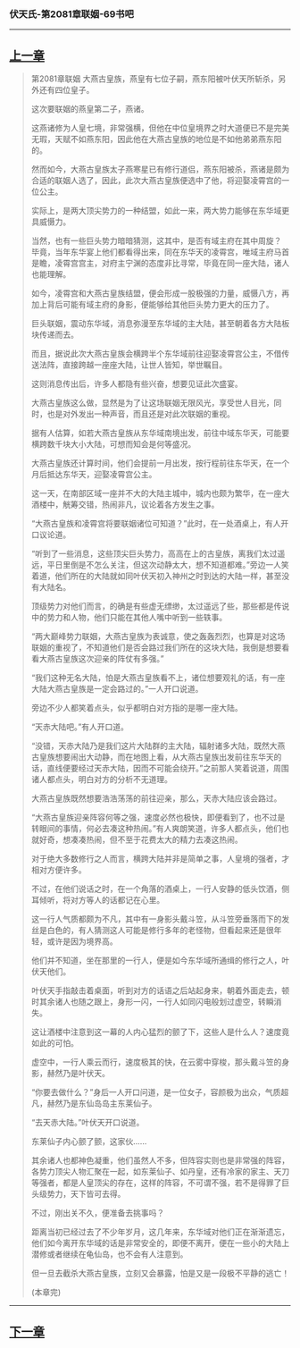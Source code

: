 ### 伏天氏-第2081章联姻-69书吧

--------
[上一章](./c116d5f1ee0ed9c21ef45e1e3024b835.md)
--------


>
>
>
>第2081章联姻
>大燕古皇族，燕皇有七位子嗣，燕东阳被叶伏天所斩杀，另外还有四位皇子。
>
>这次要联姻的燕皇第二子，燕诸。
>
>这燕诸修为人皇七境，非常强横，但他在中位皇境界之时大道便已不是完美无瑕，天赋不如燕东阳，因此他在大燕古皇族的地位是不如他弟弟燕东阳的。
>
>然而如今，大燕古皇族太子燕寒星已有修行道侣，燕东阳被杀，燕诸是颇为合适的联姻人选了，因此，此次大燕古皇族便选中了他，将迎娶凌霄宫的一位公主。
>
>实际上，是两大顶尖势力的一种结盟，如此一来，两大势力能够在东华域更具威慑力。
>
>当然，也有一些巨头势力暗暗猜测，这其中，是否有域主府在其中周旋？
>毕竟，当年东华宴上他们都看得出来，同在东华天的凌霄宫，唯域主府马首是瞻，凌霄宫宫主，对府主宁渊的态度非比寻常，毕竟在同一座大陆，诸人也能理解。
>
>如今，凌霄宫和大燕古皇族结盟，便会形成一股极强的力量，威慑八方，再加上背后可能有域主府的身影，便能够给其他巨头势力更大的压力了。
>
>巨头联姻，震动东华域，消息弥漫至东华域的主大陆，甚至朝着各方大陆板块传递而去。
>
>而且，据说此次大燕古皇族会横跨半个东华域前往迎娶凌霄宫公主，不借传送法阵，直接跨越一座座大陆，让世人皆知，举世瞩目。
>
>这则消息传出后，许多人都隐有些兴奋，想要见证此次盛宴。
>
>大燕古皇族这么做，显然是为了让这场联姻无限风光，享受世人目光，同时，也是对外发出一种声音，而且还是对此次联姻的重视。
>
>据有人估算，如若大燕古皇族从东华域南境出发，前往中域东华天，可能要横跨数千块大小大陆，可想而知会是何等盛况。
>
>大燕古皇族还计算时间，他们会提前一月出发，按行程前往东华天，在一个月后抵达东华天，迎娶凌霄宫公主。
>
>这一天，在南部区域一座并不大的大陆主城中，城内也颇为繁华，在一座大酒楼中，觥筹交错，热闹非凡，议论着各方发生之事。
>
>“大燕古皇族和凌霄宫将要联姻诸位可知道？”此时，在一处酒桌上，有人开口议论道。
>
>“听到了一些消息，这些顶尖巨头势力，高高在上的古皇族，离我们太过遥远，平日里倒是不怎么关注，但这次动静太大，想不知道都难。”旁边一人笑着道，他们所在的大陆就如同叶伏天初入神州之时到达的大陆一样，甚至没有大陆名。
>
>顶级势力对他们而言，的确是有些虚无缥缈，太过遥远了些，那些都是传说中的势力和人物，他们只能在其他人嘴中听到一些轶事。
>
>“两大巅峰势力联姻，大燕古皇族为表诚意，使之轰轰烈烈，也算是对这场联姻的重视了，不知道他们是否会路过我们所在的这块大陆，我倒是想要看看大燕古皇族这次迎亲的阵仗有多强。”
>
>“我们这种无名大陆，怕是大燕古皇族看不上，诸位想要观礼的话，有一座大陆大燕古皇族是一定会路过的。”一人开口说道。
>
>旁边不少人都笑着点头，似乎都明白对方指的是哪一座大陆。
>
>“天赤大陆吧。”有人开口道。
>
>“没错，天赤大陆乃是我们这片大陆群的主大陆，辐射诸多大陆，既然大燕古皇族想要闹出大动静，而在地图上看，从大燕古皇族出发前往东华天的话，直线便要经过天赤大陆，因而不可能会绕开。”之前那人笑着说道，周围诸人都点头，明白对方的分析不无道理。
>
>大燕古皇族既然想要浩浩荡荡的前往迎亲，那么，天赤大陆应该会路过。
>
>“大燕古皇族迎亲阵容何等之强，速度必然也极快，即便看到了，也不过是转眼间的事情，何必去凑这种热闹。”有人爽朗笑道，许多人都点头，他们也就好奇，想凑凑热闹，但不至于花费太大的精力去凑这热闹。
>
>对于绝大多数修行之人而言，横跨大陆并非是简单之事，人皇境的强者，才相对方便许多。
>
>不过，在他们说话之时，在一个角落的酒桌上，一行人安静的低头饮酒，侧耳倾听，将对方等人的话都记在心里。
>
>这一行人气质都颇为不凡，其中有一身影头戴斗笠，从斗笠旁垂落而下的发丝是白色的，有人猜测这人可能是修行多年的老怪物，但看起来还是很年轻，或许是因为境界高。
>
>他们并不知道，坐在那里的一行人，便是如今东华域所通缉的修行之人，叶伏天他们。
>
>叶伏天手指敲击着桌面，听到对方的话语之后站起身来，朝着外面走去，顿时其余诸人也随之跟上，身形一闪，一行人如同闪电般划过虚空，转瞬消失。
>
>这让酒楼中注意到这一幕的人内心猛烈的颤了下，这些人是什么人？速度竟如此的可怕。
>
>虚空中，一行人乘云而行，速度极其的快，在云雾中穿梭，那头戴斗笠的身影，赫然乃是叶伏天。
>
>“你要去做什么？”身后一人开口问道，是一位女子，容颜极为出众，气质超凡，赫然乃是东仙岛岛主东莱仙子。
>
>“去天赤大陆。”叶伏天开口说道。
>
>东莱仙子内心颤了颤，这家伙……
>
>其余诸人也都神色凝重，他们虽然人不多，但阵容实则也是非常强的阵容，各势力顶尖人物汇聚在一起，如东莱仙子、如丹皇，还有冷家的家主、天刀等强者，都是人皇顶尖的存在，这样的阵容，不可谓不强，若不是得罪了巨头级势力，天下皆可去得。
>
>不过，刚出关不久，便准备去挑事吗？
>
>距离当初已经过去了不少年岁月，这几年来，东华域对他们正在渐渐遗忘，他们如今离开东华域的话是非常安全的，即便不离开，便在一些小的大陆上潜修或者继续在龟仙岛，也不会有人注意到。
>
>但一旦去截杀大燕古皇族，立刻又会暴露，怕是又是一段极不平静的逃亡！
>
>(本章完)
>
>

--------
[下一章](./63bcfddb3179590ee25af3d8f69bc42b.md)
--------
